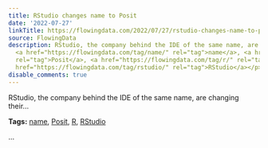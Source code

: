 ```yaml
---
title: RStudio changes name to Posit
date: '2022-07-27'
linkTitle: https://flowingdata.com/2022/07/27/rstudio-changes-name-to-posit/
source: FlowingData
description: RStudio, the company behind the IDE of the same name, are changing their&#8230;<p><strong>Tags:</strong>
  <a href="https://flowingdata.com/tag/name/" rel="tag">name</a>, <a href="https://flowingdata.com/tag/posit/"
  rel="tag">Posit</a>, <a href="https://flowingdata.com/tag/r/" rel="tag">R</a>, <a
  href="https://flowingdata.com/tag/rstudio/" rel="tag">RStudio</a></p> ...
disable_comments: true
---
```

RStudio, the company behind the IDE of the same name, are changing their&#8230;<p><strong>Tags:</strong> <a href="https://flowingdata.com/tag/name/" rel="tag">name</a>, <a href="https://flowingdata.com/tag/posit/" rel="tag">Posit</a>, <a href="https://flowingdata.com/tag/r/" rel="tag">R</a>, <a href="https://flowingdata.com/tag/rstudio/" rel="tag">RStudio</a></p> ...